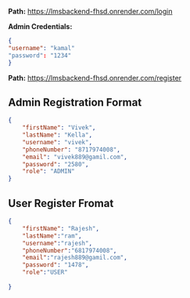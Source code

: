 **Path:** https://lmsbackend-fhsd.onrender.com/login

**Admin Credentials:**
```json
{
"username": "kamal"  
"password": "1234"
}

```
**Path:** https://lmsbackend-fhsd.onrender.com/register
## Admin Registration Format

```json
{
    "firstName": "Vivek",
    "lastName": "Kella",
    "username": "vivek",
    "phoneNumber": "8717974008",
    "email": "vivek889@gamil.com",
    "password": "2580",
    "role": "ADMIN"
}


```

## User Register Fromat
```json
{
    "firstName": "Rajesh",
    "lastName":"ram",
    "username":"rajesh",
    "phoneNumber":"6817974008",
    "email":"rajesh889@gamil.com",
    "password": "1478",
    "role":"USER"
   
}
